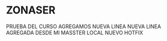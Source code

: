 # ZONASER
PRUEBA DEL CURSO
AGREGAMOS NUEVA LINEA
NUEVA LINEA AGREGADA DESDE MI MASSTER LOCAL
NUEVO HOTFIX
